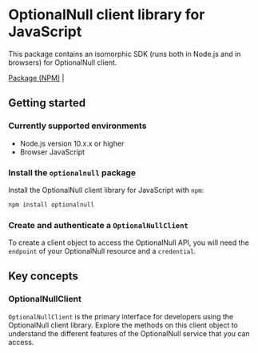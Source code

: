 # OptionalNull client library for JavaScript

This package contains an isomorphic SDK (runs both in Node.js and in browsers) for OptionalNull client.



[Package (NPM)](https://www.npmjs.com/package/optionalnull) |

## Getting started

### Currently supported environments

- Node.js version 10.x.x or higher
- Browser JavaScript


### Install the `optionalnull` package

Install the OptionalNull client library for JavaScript with `npm`:

```bash
npm install optionalnull
```

### Create and authenticate a `OptionalNullClient`

To create a client object to access the OptionalNull API, you will need the `endpoint` of your OptionalNull resource and a `credential`.
## Key concepts

### OptionalNullClient

`OptionalNullClient` is the primary interface for developers using the OptionalNull client library. Explore the methods on this client object to understand the different features of the OptionalNull service that you can access.

